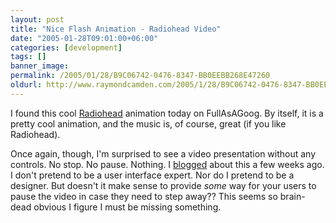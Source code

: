 ```yaml
---
layout: post
title: "Nice Flash Animation - Radiohead Video"
date: "2005-01-28T09:01:00+06:00"
categories: [development]
tags: []
banner_image: 
permalink: /2005/01/28/B9C06742-0476-8347-BB0EEBB268E47260
oldurl: http://www.raymondcamden.com/2005/1/28/B9C06742-0476-8347-BB0EEBB268E47260
---
```


I found this cool <a href="http://www.lowmorale.co.uk/creep/">Radiohead</a> animation today on FullAsAGoog. By itself, it is a pretty cool animation, and the music is, of course, great (if you like Radiohead). 

Once again, though, I'm surprised to see a video presentation without any controls. No stop. No pause. Nothing. I <a href="http://ray.camdenfamily.com/index.cfm?mode=entry&entry=F6D73618-F80E-5A30-FF55F31F183402E9">blogged</a> about this a few weeks ago. I don't pretend to be a user interface expert. Nor do I pretend to be a designer. But doesn't it make sense to provide <i>some</i> way for your users to pause the video in case they need to step away?? This seems so brain-dead obvious I figure I must be missing something.